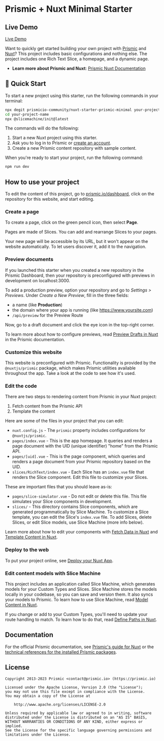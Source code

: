 # Prismic + Nuxt Minimal Starter

## Live Demo

[Live Demo](https://nuxt-glideai.nuxt.dev)

Want to quickly get started building your own project with [Prismic][prismic] and [Nuxt][nuxt]? This project includes basic configurations and nothing else. The project includes one Rich Text Slice, a homepage, and a dynamic page.

- **Learn more about Prismic and Nuxt**: [Prismic Nuxt Documentation][prismic-docs]

## 🚀 Quick Start

To start a new project using this starter, run the following commands in your terminal:

```sh
npx degit prismicio-community/nuxt-starter-prismic-minimal your-project-name
cd your-project-name
npx @slicemachine/init@latest
```

The commands will do the following:

1. Start a new Nuxt project using this starter.
2. Ask you to log in to Prismic or [create an account][prismic-sign-up].
3. Create a new Prismic content repository with sample content.

When you're ready to start your project, run the following command:

```sh
npm run dev
```

## How to use your project

To edit the content of this project, go to [prismic.io/dashboard](https://prismic.io/dashboard), click on the repository for this website, and start editing.

### Create a page

To create a page, click on the green pencil icon, then select **Page**.

Pages are made of Slices. You can add and rearrange Slices to your pages.

Your new page will be accessible by its URL, but it won't appear on the website automatically. To let users discover it, add it to the navigation.

### Preview documents

If you launched this starter when you created a new repository in the Prismic Dashboard, then your repository is preconfigured with previews in development on localhost:3000.

To add a production preview, option your repository and go to _Settings > Previews_. Under _Create a New Preview_, fill in the three fields:

- a name (like **Production**)
- the domain where your app is running (like <https://www.yoursite.com>)
- `/api/preview` for the Preview Route

Now, go to a draft document and click the eye icon in the top-right corner.

To learn more about how to configure previews, read [Preview Drafts in Nuxt](https://prismic.io/docs/technologies/nuxt-preview-drafts) in the Prismic documentation.

### Customize this website

This website is preconfigured with Prismic. Functionality is provided by the `@nuxtjs/prismic` package, which makes Prismic utilities available throughout the app. Take a look at the code to see how it's used.

### Edit the code

There are two steps to rendering content from Prismic in your Nuxt project:

1. Fetch content from the Prismic API
2. Template the content

Here are some of the files in your project that you can edit:

- `nuxt.config.js` - The `prismic` property includes configurations for `@nuxtjs/prismic`.
- `pages/index.vue` - This is the app homepage. It queries and renders a page document with the UID (unique identifier) "home" from the Prismic API.
- `pages/[uid].vue` - This is the page component, which queries and renders a page document from your Prismic repository based on the UID.
- `slices/RichText/index.vue` - Each Slice has an `index.vue` file that renders the Slice component. Edit this file to customize your Slices.

These are important files that you should leave as-is:

- `pages/slice-simulator.vue` - Do not edit or delete this file. This file simulates your Slice components in development.
- `slices/` - This directory contains Slice components, which are generated programmatically by Slice Machine. To customize a Slice template, you can edit the Slice's `index.vue` file. To add Slices, delete Slices, or edit Slice models, use Slice Machine (more info below).

Learn more about how to edit your components with [Fetch Data in Nuxt](https://prismic.io/docs/technologies/nuxt-fetch-data) and [Template Content in Nuxt](https://prismic.io/docs/technologies/nuxt-template-content).

### Deploy to the web

To put your project online, see [Deploy your Nuxt App](https://prismic.io/docs/technologies/nuxt-deploy).

### Edit content models with Slice Machine

This project includes an application called Slice Machine, which generates models for your Custom Types and Slices. Slice Machine stores the models locally in your codebase, so you can save and version them. It also syncs your models to Prismic. To learn how to use Slice Machine, read [Model Content in Nuxt](https://prismic.io/docs/technologies/nuxt-model-content).

If you change or add to your Custom Types, you'll need to update your route handling to match. To learn how to do that, read [Define Paths in Nuxt](https://prismic.io/docs/technologies/nuxt-define-routes).

## Documentation

For the official Prismic documentation, see [Prismic's guide for Nuxt](prismic-docs) or the [technical references for the installed Prismic packages](https://prismic.io/docs/technologies/technical-references).

## License

```
Copyright 2013-2023 Prismic <contact@prismic.io> (https://prismic.io)

Licensed under the Apache License, Version 2.0 (the "License");
you may not use this file except in compliance with the License.
You may obtain a copy of the License at

    http://www.apache.org/licenses/LICENSE-2.0

Unless required by applicable law or agreed to in writing, software
distributed under the License is distributed on an "AS IS" BASIS,
WITHOUT WARRANTIES OR CONDITIONS OF ANY KIND, either express or implied.
See the License for the specific language governing permissions and
limitations under the License.
```

[prismic]: https://prismic.io
[prismic-docs]: https://prismic.io/docs/nuxt-3-setup
[prismic-sign-up]: https://prismic.io/dashboard/signup
[nuxt]: https://nuxt.com
[live-demo]: https://nuxt-starter-prismic-minimal.vercel.app
